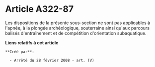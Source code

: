 # Article A322-87

Les dispositions de la présente sous-section ne sont pas applicables à l'apnée, à la plongée archéologique, souterraine ainsi
qu'aux parcours balisés d'entraînement et de compétition d'orientation subaquatique.

**Liens relatifs à cet article**

	**Créé par**:

	  - Arrêté du 28 février 2008 - art. (V)
